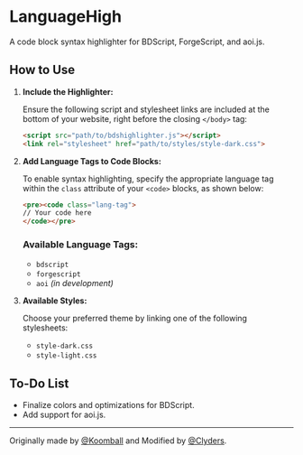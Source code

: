 # LanguageHigh

A code block syntax highlighter for BDScript, ForgeScript, and aoi.js.

## How to Use

1. **Include the Highlighter:**

   Ensure the following script and stylesheet links are included at the bottom of your website, right before the closing `</body>` tag:

   ```html
   <script src="path/to/bdshighlighter.js"></script>
   <link rel="stylesheet" href="path/to/styles/style-dark.css">
   ```

2. **Add Language Tags to Code Blocks:**

   To enable syntax highlighting, specify the appropriate language tag within the `class` attribute of your `<code>` blocks, as shown below:

   ```html
   <pre><code class="lang-tag">
   // Your code here
   </code></pre>
   ```

   ### Available Language Tags:

   - `bdscript`
   - `forgescript`
   - `aoi` *(in development)*

3. **Available Styles:**

   Choose your preferred theme by linking one of the following stylesheets:

   - `style-dark.css`
   - `style-light.css`

## To-Do List

- Finalize colors and optimizations for BDScript.
- Add support for aoi.js.

---

Originally made by [@Koomball](https://github.com/Koomball) and Modified by [@Clyders](https://github.com/Clyders).
